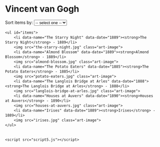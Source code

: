 <!DOCTYPE html>
<html lang="en">
<head>
    <meta charset="UTF-8">
    <meta http-equiv="X-UA-Compatible" content="IE=edge">
    <meta name="viewport" content="width=device-width, initial-scale=1.0">
    <title>Vincent van Gogh</title>
</head>
<body>
    <h1>Vincent van Gogh</h1>
    <form id="sortform">
        <label for="sortby">Sort items by:</label>
        <select id="sortby">
            <option value="" selected> -- select one -- </option>
            <option value="name"> Name</option>
            <option value="date"> Date</option>
        </select>
    </form>

    <ul id="items">
        <li data-name="The Starry Night" data-date="1889"><strong>The Starry Night</strong> - 1889</li>
        <img src="the-starry-night.jpg" class="art-image">
        <li data-name="Almond Blossom" data-date="1889"><strong>Almond Blossom</strong> - 1889</li>
        <img src="almond-blossom.jpg" class="art-image">
        <li data-name="The Potato Eaters" data-date="1885"><strong>The Potato Eaters</strong> - 1885</li>
        <img src="potato-eaters.jpg" class="art-image">
        <li data-name="The Langlois Bridge at Arles" data-date="1888"><strong>The Langlois Bridge at Arles</strong> - 1888</li>
        <img src="langlois-bridge-at-arles.jpg" class="art-image">
        <li data-name="Houses at Auvers" data-date="1890"><strong>Houses at Auvers</strong> - 1890</li>
        <img src="houses-at-auvers.jpg" class="art-image">
        <li data-name="Irises" data-date="1889"><strong>Irises</strong> - 1889</li>
        <img src="irises.jpg" class="art-image">
    </ul>


    <script src="script5.js"></script> 
</body>
</html>
